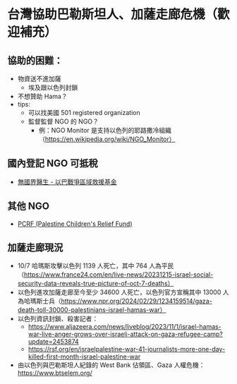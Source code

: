 # 台灣協助巴勒斯坦人、加薩走廊危機（歡迎補充）
## 協助的困難：
* 物資送不進加薩
    * 埃及跟以色列封鎖
* 不想贊助 Hama？
* tips:
    * 可以找美國 501 registered organization
    * 監督監督 NGO 的 NGO？
        * 例：NGO Monitor 是支持以色列的耶路撒冷組織（https://en.wikipedia.org/wiki/NGO_Monitor）


## 國內登記 NGO 可抵稅
* [無國界醫生 - 以巴戰爭區域救援基金](https://donation.msf.org.tw/fundraising-page-a/a1U5g000006MHE5/fpa0000000120)
## 其他 NGO
* [PCRF (Palestine Children's Relief Fund)](https://www.pcrf.net/)

## 加薩走廊現況
* 10/7 哈瑪斯攻擊以色列 1139 人死亡，其中 764 人為平民（https://www.france24.com/en/live-news/20231215-israel-social-security-data-reveals-true-picture-of-oct-7-deaths）
* 以色列進攻加薩走廊至今至少 34600 人死亡，以色列官方宣稱其中 13000 人為哈瑪斯士兵（https://www.npr.org/2024/02/29/1234159514/gaza-death-toll-30000-palestinians-israel-hamas-war）
* 以色列資訊封鎖、殺害記者：
    * https://www.aljazeera.com/news/liveblog/2023/11/1/israel-hamas-war-live-anger-grows-over-israeli-attack-on-gaza-refugee-camp?update=2453874
    * https://rsf.org/en/israelpalestine-war-41-journalists-more-one-day-killed-first-month-israel-palestine-war
* 由以色列與巴勒斯坦人紀錄的 West Bank 佔領區、Gaza 人權危機：https://www.btselem.org/